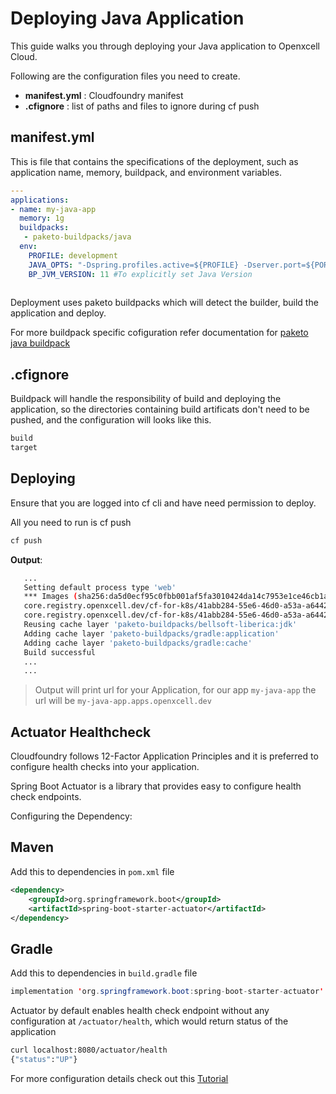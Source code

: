 # Deploying Java Application 

This guide walks you through deploying your Java application to Openxcell Cloud.

Following are the configuration files you need to create.

- **manifest.yml** : Cloudfoundry manifest
- **.cfignore** : list of paths and files to ignore during cf push

## manifest.yml

This is file that contains the specifications of the deployment, such as application name, memory, buildpack, and environment variables.

```yaml
---
applications:
- name: my-java-app
  memory: 1g
  buildpacks:
   - paketo-buildpacks/java
  env:
    PROFILE: development
    JAVA_OPTS: "-Dspring.profiles.active=${PROFILE} -Dserver.port=${PORT}"
    BP_JVM_VERSION: 11 #To explicitly set Java Version
    
```

Deployment uses paketo buildpacks which will detect the builder, build the application and deploy.

For more buildpack specific cofiguration refer documentation for [paketo java buildpack](https://paketo.io/docs/buildpacks/language-family-buildpacks/java/#)

## .cfignore

Buildpack will handle the responsibility of build and deploying the application, so the directories containing build artificats don't need to be pushed, and the configuration will looks like this.

```txt
build
target
```

## Deploying

Ensure that you are logged into cf cli and have need permission to deploy.

All you need to run is cf push

```bash
cf push
```

**Output**: 

```bash
   ...
   Setting default process type 'web'
   *** Images (sha256:da5d0ecf95c0fbb001af5fa3010424da14c7953e1ce46cb1a530eefa02abd9ab):
   core.registry.openxcell.dev/cf-for-k8s/41abb284-55e6-46d0-a53a-a64420b28f94
   core.registry.openxcell.dev/cf-for-k8s/41abb284-55e6-46d0-a53a-a64420b28f94:b11.20210601.184539
   Reusing cache layer 'paketo-buildpacks/bellsoft-liberica:jdk'
   Adding cache layer 'paketo-buildpacks/gradle:application'
   Adding cache layer 'paketo-buildpacks/gradle:cache'
   Build successful
   ...
   ...

```

> Output will print url for your Application, for our app `my-java-app` the url will be `my-java-app.apps.openxcell.dev`


## Actuator Healthcheck

Cloudfoundry follows 12-Factor Application Principles and it is preferred to configure health checks into your application.

Spring Boot Actuator is a library that provides easy to configure health check endpoints. 

Configuring the Dependency:

<!-- tabs:start -->

## **Maven**

Add this to dependencies in `pom.xml` file

```xml
<dependency>
    <groupId>org.springframework.boot</groupId>
    <artifactId>spring-boot-starter-actuator</artifactId>
</dependency>
```

## **Gradle**

Add this to dependencies in `build.gradle` file

```java
implementation 'org.springframework.boot:spring-boot-starter-actuator'
```
<!-- tabs:end -->

Actuator by default enables health check endpoint without any configuration at `/actuator/health`, which would return status of the application

```bash
curl localhost:8080/actuator/health
{"status":"UP"}
```

For more configuration details check out this [Tutorial](https://www.baeldung.com/spring-boot-actuators)